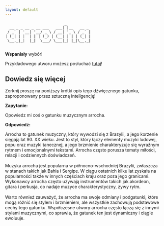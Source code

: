 ```yaml
---
layout: default
---
```


```
                           _           
  __ _ _ __ _ __ ___   ___| |__   __ _ 
 / _` | '__| '__/ _ \ / __| '_ \ / _` |
| (_| | |  | | | (_) | (__| | | | (_| |
 \__,_|_|  |_|  \___/ \___|_| |_|\__,_|
                                       
```
**Wspaniały** wybór!

Przykładowego utworu możesz posłuchać [tutaj](https://p.scdn.co/mp3-preview/125d70024c88bb1bf45666f6396dc21a181c416e)!
## Dowiedz się więcej
Zerknij proszę na poniższy krótki opis tego dźwięcznego gatunku, zaproponowany przez sztuczną inteligencję!



**Zapytanie:**

Opowiedz mi coś o gatunku muzycznym arrocha.

**Odpowiedź:**

Arrocha to gatunek muzyczny, który wywodzi się z Brazylii, a jego korzenie sięgają lat 90. XX wieku. Jest to styl, który łączy elementy muzyki ludowej, popu oraz muzyki tanecznej, a jego brzmienie charakteryzuje się wyraźnym rytmem i emocjonalnymi tekstami. Arrocha często porusza tematy miłości, relacji i codziennych doświadczeń.<br><br>Muzyka arrocha jest popularna w północno-wschodniej Brazylii, zwłaszcza w stanach takich jak Bahia i Sergipe. W ciągu ostatnich kilku lat zyskała na popularności także w innych częściach kraju oraz poza jego granicami. Wykonawcy arrocha często używają instrumentów takich jak akordeon, gitara i perkusja, co nadaje muzyce charakterystyczny, żywy rytm.<br><br>Warto również zauważyć, że arrocha ma swoje odmiany i podgatunki, które mogą różnić się stylem i brzmieniem, ale wszystkie zachowują podstawowe cechy tego gatunku. Współczesne utwory arrocha często łączą się z innymi stylami muzycznymi, co sprawia, że gatunek ten jest dynamiczny i ciągle ewoluuje.